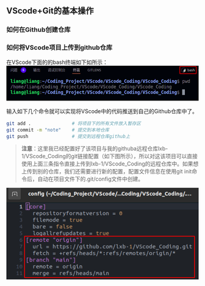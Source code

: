 
## VScode+Git的基本操作
### 如何在Github创建仓库

### 如何将VScode项目上传到github仓库
在VScode下面的的bash终端如下如所示：
![](../Figures/VScode%E7%BB%88%E7%AB%AF.png)

输入如下几个命令就可以实现将VScode中的代码推送到自己的Github仓库中了。

```bash
git add .               # 将项目下的所有文件放入暂存区
git commit -m "note"    # 提交到本地仓库
git push                # 提交到远程仓库github上
```

> **注意**：这里我已经配置好了该项目与我的githuba远程仓库lxb-1/VScode_Coding的git链接配置（如下图所示），所以对这该项目可以直接使用上面三条指令直接上传到lxb-1/VScode_Coding的远程仓库中。如果想上传到别的仓库，我们还需要进行新的配置，配置文件信息在使用git init命令后，自动在项目文件下的.git/config文件中创建。

![](../Figures/%E9%A1%B9%E7%9B%AEgit%E9%85%8D%E7%BD%AE%E4%BF%A1%E6%81%AF.png)



